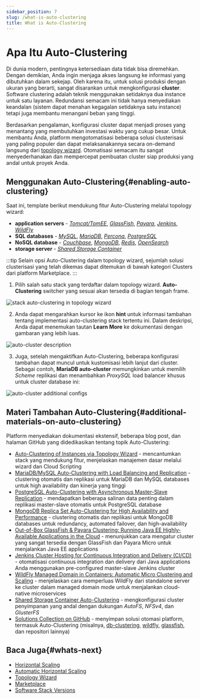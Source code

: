 ```yaml
---
sidebar_position: 7
slug: /what-is-auto-clustering
title: What is Auto-Clustering
---
```

# Apa Itu Auto-Clustering

Di dunia modern, pentingnya ketersediaan data tidak bisa diremehkan. Dengan demikian, Anda ingin menjaga akses langsung ke informasi yang dibutuhkan dalam sekejap. Oleh karena itu, untuk solusi produksi dengan ukuran yang berarti, sangat disarankan untuk mengkonfigurasi **cluster**. Software clustering adalah teknik menggunakan setidaknya dua instance untuk satu layanan. Redundansi semacam ini tidak hanya menyediakan keandalan (sistem dapat menahan kegagalan setidaknya satu instance) tetapi juga membantu menangani beban yang tinggi.

Berdasarkan pengalaman, konfigurasi cluster dapat menjadi proses yang menantang yang membutuhkan investasi waktu yang cukup besar. Untuk membantu Anda, platform mengotomatisasi beberapa solusi clusterisasi yang paling populer dan dapat melaksanakannya secara on-demand langsung dari [topology wizard](https://docs.dewacloud.com/docs/setting-up-environment/). Otomatisasi semacam itu sangat menyederhanakan dan mempercepat pembuatan cluster siap produksi yang andal untuk proyek Anda.

## Menggunakan Auto-Clustering{#enabling-auto-clustering}

Saat ini, template berikut mendukung fitur Auto-Clustering melalui topology wizard:

* **application servers** \- _[Tomcat/TomEE](https://docs.dewacloud.com/docs/auto-clustering/#tomcattomee)_, _[GlassFish](https://docs.dewacloud.com/docs/auto-clustering/#glassfish)_, _[Payara](https://docs.dewacloud.com/docs/auto-clustering/#payara)_, _[Jenkins](https://docs.dewacloud.com/docs/auto-clustering/#jenkins)_, _[WildFly](https://docs.dewacloud.com/docs/auto-clustering/#wildfly)_
* **SQL databases** \- _[MySQL](https://docs.dewacloud.com/docs/auto-clustering/#mysql)_, _[MariaDB](https://docs.dewacloud.com/docs/auto-clustering/#mariadb)_, _[Percona](https://docs.dewacloud.com/docs/auto-clustering/#percona)_, _[PostgreSQL](https://docs.dewacloud.com/docs/auto-clustering/#postgresql)_
* **NoSQL database** \- _[Couchbase](https://docs.dewacloud.com/docs/auto-clustering/#couchbase)_, _[MongoDB](https://docs.dewacloud.com/docs/auto-clustering/#mongodb)_, _[Redis](https://docs.dewacloud.com/docs/auto-clustering/#redis)_, _[OpenSearch](https://docs.dewacloud.com/docs/auto-clustering/#opensearch)_
* **storage server** \- _[Shared Storage Container](https://docs.dewacloud.com/docs/auto-clustering/#shared-storage-container)_

:::tip
Selain opsi Auto-Clustering dalam topology wizard, sejumlah solusi clusterisasi yang telah dikemas dapat ditemukan di bawah kategori Clusters dari platform Marketplace.
:::

1. Pilih salah satu stack yang terdaftar dalam topology wizard. **Auto-Clustering** switcher yang sesuai akan tersedia di bagian tengah frame.

<img src="https://assets.dewacloud.com/dewacloud-docs/platform-overview/what-is-auto-clustering/02-stack-auto-clustering-in-topology-wizard.png" alt="stack auto-clustering in topology wizard" max-width="100%"/>

2. Anda dapat mengarahkan kursor ke ikon **hint** untuk informasi tambahan tentang implementasi auto-clustering stack tertentu ini. Dalam deskripsi, Anda dapat menemukan tautan **Learn More** ke dokumentasi dengan gambaran yang lebih luas.

<img src="https://assets.dewacloud.com/dewacloud-docs/platform-overview/what-is-auto-clustering/03-auto-cluster-description.png" alt="auto-cluster description" max-width="100%"/>

3. Juga, setelah mengaktifkan Auto-Clustering, beberapa konfigurasi tambahan dapat muncul untuk kustomisasi lebih lanjut dari cluster. Sebagai contoh, **MariaDB auto-cluster** memungkinkan untuk memilih _Scheme_ replikasi dan menambahkan _ProxySQL_ load balancer khusus untuk cluster database ini:

<img src="https://assets.dewacloud.com/dewacloud-docs/platform-overview/what-is-auto-clustering/04-auto-cluster-additional-configs.png" alt="auto-cluster additional configs" max-width="100%"/>

## Materi Tambahan Auto-Clustering{#additional-materials-on-auto-clustering}

Platform menyediakan dokumentasi ekstensif, beberapa blog post, dan halaman GitHub yang didedikasikan tentang topik Auto-Clustering:

* [Auto-Clustering of Instances via Topology Wizard](https://docs.dewacloud.com/docs/auto-clustering/) \- mencantumkan stack yang mendukung fitur, menjelaskan manajemen dasar melalui wizard dan Cloud Scripting
* [MariaDB/MySQL Auto-Сlustering with Load Balancing and Replication](https://www.virtuozzo.com/company/blog/mysql-mariadb-database-auto-clustering-cloud-hosting/) \- clustering otomatis dan replikasi untuk MariaDB dan MySQL databases untuk high availability dan kinerja yang tinggi
* [PostgreSQL Auto-Clustering with Asynchronous Master-Slave Replication](https://www.virtuozzo.com/company/blog/postgresql-auto-clustering-master-slave-replication/) \- mendapatkan beberapa salinan data penting dalam replikasi master-slave otomatis untuk PostgreSQL database
* [MongoDB Replica Set Auto-Сlustering for High Availability and Performance](https://docs.dewacloud.com/docs/mongodb-auto-clustering/) \- clustering otomatis dan replikasi untuk MongoDB databases untuk redundancy, automated failover, dan high-availability
* [Out-of-Box GlassFish & Payara Clustering: Running Java EE Highly-Available Applications in the Cloud](https://www.virtuozzo.com/company/blog/glassfish-payara-auto-clustering-cloud-hosting/) \- menunjukkan cara mengatur cluster yang sangat tersedia dengan GlassFish dan Payara Micro untuk menjalankan Java EE applications
* [Jenkins Cluster Hosting for Continuous Integration and Delivery (CI/CD)](https://www.virtuozzo.com/company/blog/jenkins-cluster-hosting-continuous-integration-delivery/) \- otomatisasi continuous integration dan delivery dari Java applications Anda menggunakan pre-configured master-slave Jenkins cluster
* [WildFly Managed Domain in Containers: Automatic Micro Clustering and Scaling](https://www.virtuozzo.com/company/blog/wildfly-managed-domain-in-containers-auto-micro-clustering-and-scaling/) \- menjelaskan cara memperluas WildFly dari standalone server ke cluster dalam managed domain mode untuk menjalankan cloud-native microservices
* [Shared Storage Container Auto-Clustering](https://docs.dewacloud.com/docs/shared-storage-container/) \- mengkonfigurasi cluster penyimpanan yang andal dengan dukungan _AutoFS_, _NFSv4_, dan _GlusterFS_
* [Solutions Collection on GitHub](https://github.com/jelastic-jps) \- menyimpan solusi otomasi platform, termasuk Auto-Clustering (misalnya, [db-clustering](https://github.com/jelastic-jps/db-clustering), [wildfly](https://github.com/jelastic-jps/wildfly), [glassfish](https://github.com/jelastic-jps/glassfish), dan repositori lainnya)

## Baca Juga{#whats-next}

* [Horizontal Scaling](https://docs.dewacloud.com/docs/horizontal-scaling/)
* [Automatic Horizontal Scaling](https://docs.dewacloud.com/docs/automatic-horizontal-scaling/)
* [Topology Wizard](https://docs.dewacloud.com/docs/setting-up-environment/)
* [Marketplace](https://docs.dewacloud.com/docs/marketplace/)
* [Software Stack Versions](https://docs.dewacloud.com/docs/software-stacks-versions/)